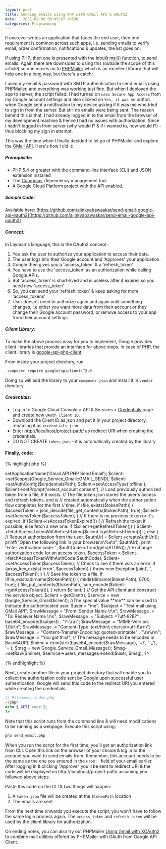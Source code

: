 ```yaml
---
layout: post
title: Sending emails using PHP with GMail API & OAuth2
date:   2021-08-09 00:05:07 +0530
categories: Programming
---
```


If one ever writes an application that faces the end user, then one requirement is common across such apps, i.e. sending emails to verify email, order confirmation, notifications & updates, the list goes on. 

If using PHP, then one is presented with the inbuilt [mail()](https://www.php.net/manual/en/function.mail.php) function, to send emails. Again there are downsides to using this (outside the scope of this article) so one moves on to [PHPMailer](https://github.com/PHPMailer/PHPMailer) which is an excellent library that will help one in a long way, but there's a catch:

I used my email & password with SMTP authentication to send emails using PHPMailer, and everything was working just fine. But when I deployed the app to server, the script failed. I had turned on `Less Secure App Access` from my Google account settings and also clicked on `Yes, it was me` button when Google sent a notification to my device asking if it was me who tried to sign in from the server. But still no emails were being sent. The reason behind this is that, I had already logged in to the email from the browser of my development machine & hence I had no issues with authorization. Since I hadn't logged in from server (why would I? & if I wanted to, how would I?) - thus blocking my sign in attempt.

This was the time when I finally decided to let go of PHPMailer and explore the [GMail API](https://developers.google.com/gmail/api). Here's how I did it:
##### Prerequisite:
- PHP 5.4 or greater with the command-line interface (CLI) and JSON extension installed
- The [Composer](https://getcomposer.org/) dependency management tool
- A Google Cloud Platform project with the [API](https://developers.google.com/workspace/guides/create-project) enabled.

##### Sample Code:
Available here: [https://github.com/ajinkyabawaskar/send-email-google-api-oauth2](https://github.com/ajinkyabawaskar/send-email-google-api-oauth2)

##### Concept:
In Layman's language, this is the OAuth2 concept:
1. You ask the user to authorize your application to access their data.
2. The user logs into their Google account and 'Approves' your application.
3. Google then gives you a 'access_token' & a 'refresh_token'
4. You have to use the 'access_token' as an authorization while calling Google APIs.
5. But 'access_token' is short-lived and is useless after it expires so you need new 'access_token'
6. So, you can send your 'refresh_token' & keep asking for more 'access_tokens'
7. User doesn't need to authorize again and again until something changes, i.e either you want more data from their account or they change their Google account password, or remove access to your app from their account settings.

##### Client Library:
To make the above process easy for you to implement, Google provides client libraries that provide an interface for above steps. In case of PHP, the client library is [google-api-php-client](https://github.com/googleapis/google-api-php-client). 

From inside your project directory, run 

```bash
 composer require google/apiclient:^2.0
```


Doing so will add the library to your `composer.json` and install it in `vendor` directory.

##### Credentials:
- Log in to Google Cloud Console > API & Services > [Credentials](https://console.cloud.google.com/apis/credentials) page and create new `OAuth Client ID`.
- Download the Client ID as json and put it in your project directory, renaming it as `credentials.json`
- Enter [http://localhost/project-path/](http://localhost/project-path) as redirect URI when creating the credentials.
- DO NOT CREATE `token.json` - it is automatically created by the library.

#### Finally, code:

{% highlight php %}
<?php
// Refer: https://developers.google.com/gmail/api/quickstart/php
// Filename: send_email.php

$autoloadPath = "./vendor/autoload.php";
// remember keep credentials & token files outside public_html when deploying
$credentialsPath = "credentials.json";
$tokenPath = "token.json";

require $autoloadPath;

if (php_sapi_name() != 'cli') {
    throw new Exception('This application must be run on the command line.');
}

/**
 * Returns an authorized API client.
 * @return Google_Client the authorized client object
 */
function getClient()
{
    $client = new Google_Client();
    $client->setApplicationName('Gmail API PHP Send Email');
    $client->setScopes(Google_Service_Gmail::GMAIL_SEND);
    $client->setAuthConfig($credentialsPath);
    $client->setAccessType('offline');
    $client->setPrompt('select_account consent');

    // Load previously authorized token from a file, if it exists.
    // The file token.json stores the user's access and refresh tokens, and is
    // created automatically when the authorization flow completes for the first
    // time.
    if (file_exists($tokenPath)) {
        $accessToken = json_decode(file_get_contents($tokenPath), true);
        $client->setAccessToken($accessToken);
    }

    // If there is no previous token or it's expired.
    if ($client->isAccessTokenExpired()) {
        // Refresh the token if possible, else fetch a new one.
        if ($client->getRefreshToken()) {
            $client->fetchAccessTokenWithRefreshToken($client->getRefreshToken());
        } else {
            // Request authorization from the user.
            $authUrl = $client->createAuthUrl();
            printf("Open the following link in your browser:\n%s\n", $authUrl);
            print 'Enter verification code: ';
            $authCode = trim(fgets(STDIN));

            // Exchange authorization code for an access token.
            $accessToken = $client->fetchAccessTokenWithAuthCode($authCode);
            $client->setAccessToken($accessToken);

            // Check to see if there was an error.
            if (array_key_exists('error', $accessToken)) {
                throw new Exception(join(', ', $accessToken));
            }
        }
        // Save the token to a file.
        if (!file_exists(dirname($tokenPath))) {
            mkdir(dirname($tokenPath), 0700, true);
        }
        file_put_contents($tokenPath, json_encode($client->getAccessToken()));
    }
    return $client;
}


// Get the API client and construct the service object.
$client = getClient();
$service = new Google_Service_Gmail($client);

//The special value **me** can be used to indicate the authenticated user.
$user = "me";

$subject = "Test mail using GMail API";
$rawMessage = "From: Sender Name <senderemail@gmail.com>\r\n";
$rawMessage .= "To: Receiver Name <receiveremail@gmail.com>\r\n";
$rawMessage .= "Subject: =?utf-8?B?" . base64_encode($subject) . "?=\r\n";
$rawMessage .= "MIME-Version: 1.0\r\n";
$rawMessage .= "Content-Type: text/html; charset=utf-8\r\n";
$rawMessage .= "Content-Transfer-Encoding: quoted-printable" . "\r\n\r\n";
$rawMessage .= "You got this!";

// The message needs to be encoded in Base64URL
$mime = rtrim(strtr(base64_encode($rawMessage), '+/', '-_'), '=');

$msg = new Google_Service_Gmail_Message();
$msg->setRaw($mime);
$service->users_messages->send($user, $msg);
?>
{% endhighlight %}

Next, create another file in your project directory that will enable you to collect the authorization code sent by Google upon successful user authentication. Google will send this code to the redirect URI you entered while creating the credentials.
```php
// Filename: index.php
<?php>
echo $_GET['code'];
?>
```
Note that this script runs from the command line & will need modifications to be running as a webpage. Execute this script using:
```bash
php send_email.php
```

When you run the script for the first time, you'll get an authorization link from CLI. Open this link on the browser of your choice & log in to the account you want to send emails from. Remember, this account needs to be the same as the one you entered in the `From: ` field of your email earlier. After logging in & clicking "Approve" you'll be sent to redirect URI & the code will be displayed on http://localhost/project-path/ assuming you followed above steps.

Paste this code on the CLI & two things will happen:
1. A `token.json` file will be created at the `$tokenPath` location
2. The emails are sent.

From the next time onwards you execute the script, you won't have to follow the same login process again. The `access_token` and `refresh_token` will be used by the client library for authorization.

On ending notes, you can also try out PHPMailer [Using Gmail with XOAuth2](https://github.com/PHPMailer/PHPMailer/wiki/Using-Gmail-with-XOAUTH2) to combine mail utilities offered by PHPMailer with OAuth from Google API Client.
